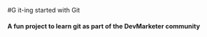 #G it-ing started with Git

#### A fun project to learn git as part of the **DevMarketer** community